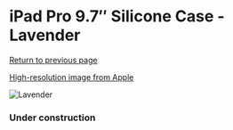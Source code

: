 # iPad Pro 9.7″ Silicone Case - Lavender

[Return to previous page](/ipad_pro97)

[High-resolution image from Apple](https://store.storeimages.cdn-apple.com/8756/as-images.apple.com/is/MM272?wid=4500&hei=4500&fmt=png)

<div style="width: 384px"><img src="/everyphone/MM272.png" alt="Lavender"></div>

### Under construction
